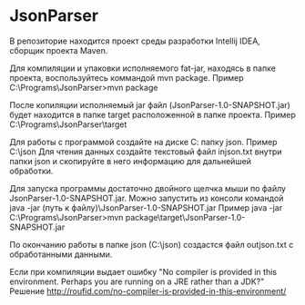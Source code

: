 # JsonParser
В репозиторие находится проект среды разработки Intellij IDEA, сборщик проекта Maven.

Для компиляции и упаковки исполняемого fat-jar, находясь в папке проекта, воспользуйтесь коммандой mvn package.
Пример C:\Programs\JsonParser>mvn package

После копиляции исполняемый jar файл (JsonParser-1.0-SNAPSHOT.jar) будет находится в папке target расположенной в папке проекта.
Пример C:\Programs\JsonParser\target

Для работы с программой создайте на диске С: папку json.
Пример C:\json
Для чтения данных создайте текстовый файл injson.txt внутри папки json и скопируйте в него информацию для дальнейшей обработки.

Для запуска программы достаточно двойного щелчка мыши по файлу JsonParser-1.0-SNAPSHOT.jar.
Можно запустить из консоли командой java -jar (путь к файлу)\JsonParser-1.0-SNAPSHOT.jar
Пример java -jar C:\Programs\JsonParser>mvn package\target\JsonParser-1.0-SNAPSHOT.jar

По окончанию работы в папке json (C:\json) создастся файл outjson.txt c обработанными данными.

Если при компиляции выдает ошибку "No compiler is provided in this environment. Perhaps you are running on a JRE rather than a JDK?"
Решение http://roufid.com/no-compiler-is-provided-in-this-environment/
